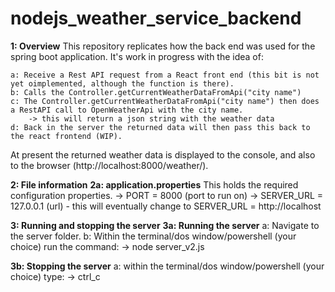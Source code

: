 # nodejs_weather_service_backend

**1: Overview**
This repository replicates how the back end was used for the spring boot application. It's work in progress with the idea of:

    a: Receive a Rest API request from a React front end (this bit is not yet oimplemented, although the function is there).
    b: Calls the Controller.getCurrentWeatherDataFromApi("city name")
    c: The Controller.getCurrentWeatherDataFromApi("city name") then does a RestAPI call to OpenWeatherApi with the city name.
        -> this will return a json string with the weather data
    d: Back in the server the returned data will then pass this back to the react frontend (WIP).

At present the returned weather data is displayed to the console, and also to the browser (http://localhost:8000/weather/).

**2: File information**
**2a: application.properties**
    This holds the required configuration properties.
        -> PORT = 8000 (port to run on)
        -> SERVER_URL = 127.0.0.1 (url) - this will eventually change to SERVER_URL = http://localhost

**3: Running and stopping the server**
**3a: Running the server**
    a: Navigate to the server folder.
    b: Within the terminal/dos window/powershell (your choice) run the command:
        -> node server_v2.js

**3b: Stopping the server**
    a: within the terminal/dos window/powershell (your choice) type:
        -> ctrl_c

    
